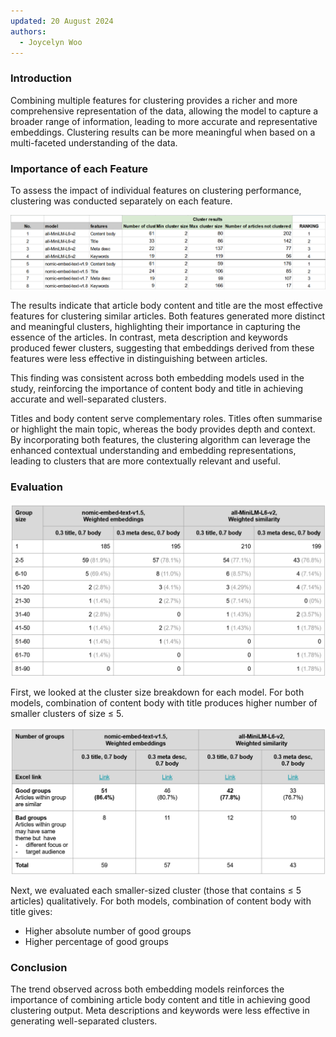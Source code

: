 ```yaml
---
updated: 20 August 2024
authors:
  - Joycelyn Woo
---
```


### Introduction

Combining multiple features for clustering provides a richer and more comprehensive representation of the data, allowing the model to capture a broader range of information, leading to more accurate and representative embeddings. Clustering results can be more meaningful when based on a multi-faceted understanding of the data.

### Importance of each Feature

To assess the impact of individual features on clustering performance, clustering was conducted separately on each feature.

![Importance of each feature](./img/importance_feature_result.png)

The results indicate that article body content and title are the most effective features for clustering similar articles. Both features generated more distinct and meaningful clusters, highlighting their importance in capturing the essence of the articles. In contrast, meta description and keywords produced fewer clusters, suggesting that embeddings derived from these features were less effective in distinguishing between articles.

This finding was consistent across both embedding models used in the study, reinforcing the importance of content body and title in achieving accurate and well-separated clusters.

Titles and body content serve complementary roles. Titles often summarise or highlight the main topic, whereas the body provides depth and context. By incorporating both features, the clustering algorithm can leverage the enhanced contextual understanding and embedding representations, leading to clusters that are more contextually relevant and useful.

### Evaluation

![Evaluation result](./img/content_title_meta_result.png)

First, we looked at the cluster size breakdown for each model. For both models, combination of content body with title produces higher number of smaller clusters of size ≤ 5.

![Qualitative result](./img/qualitative_result.png)

Next, we evaluated each smaller-sized cluster (those that contains ≤ 5 articles) qualitatively. For both models, combination of content body with title gives:

- Higher absolute number of good groups
- Higher percentage of good groups

### Conclusion

The trend observed across both embedding models reinforces the importance of combining article body content and title in achieving good clustering output. Meta descriptions and keywords were less effective in generating well-separated clusters.

